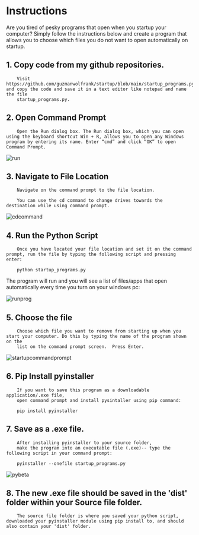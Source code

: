 # Instructions

Are you tired of pesky programs that open when you startup your computer? Simply follow the instructions below and create a program
that allows you to choose which files you do not want to open automatically on startup. 


## 1. Copy code from my github repositories. 
        Visit https://github.com/guzmanwolfrank/startup/blob/main/startup_programs.py and copy the code and save it in a text editor like notepad and name the file 
        startup_programs.py. 

## 2. Open Command Prompt 
        Open the Run dialog box. The Run dialog box, which you can open using the keyboard shortcut Win + R, allows you to open any Windows program by entering its name. Enter “cmd” and click “OK” to open Command Prompt.
![run](https://user-images.githubusercontent.com/29739578/229162515-c7f56abb-6a73-4013-8455-e1b8f7abe44e.jpg)

## 3. Navigate to File Location 
        Navigate on the command prompt to the file location.  
        
        You can use the cd command to change drives towards the destination while using command prompt. 
        
![cdcommand](https://user-images.githubusercontent.com/29739578/229164247-830bd7c1-3c17-479c-8cd1-989834ddff3a.jpg)

## 4. Run the Python Script
        Once you have located your file location and set it on the command prompt, run the file by typing the following script and pressing enter:
        
        python startup_programs.py 


The program will run and you will see a list of files/apps that open automatically every time you turn on your windows pc:

![runprog](https://user-images.githubusercontent.com/29739578/229165589-23c9371a-aee6-4fad-927d-aab1a3be45a9.jpg)


## 5. Choose the file

        Choose which file you want to remove from starting up when you start your computer. Do this by typing the name of the program shown on the 
        list on the command prompt screen.  Press Enter. 

![startupcommandprompt](https://user-images.githubusercontent.com/29739578/229161551-1aaea283-cefe-46b9-9432-997aa80d3ca9.jpg)


## 6. Pip Install pyinstaller 

        If you want to save this program as a downloadable application/.exe file, 
        open command prompt and install pysintaller using pip command:
  
        pip install pyinstaller 
    
    
## 7. Save as a .exe file.

        After installing pyinstaller to your source folder, 
        make the program into an executable file (.exe)-- type the following script in your command prompt:
  
        pyinstaller --onefile startup_programs.py

![pybeta](https://user-images.githubusercontent.com/29739578/229137759-ecb49d6c-c628-469b-b24a-da65083318e7.jpg)



## 8.  The new .exe file should be saved in the 'dist' folder within your Source file folder.  

        The source file folder is where you saved your python script, downloaded your pyinstaller module using pip install to, and should also contain your 'dist' folder.  
